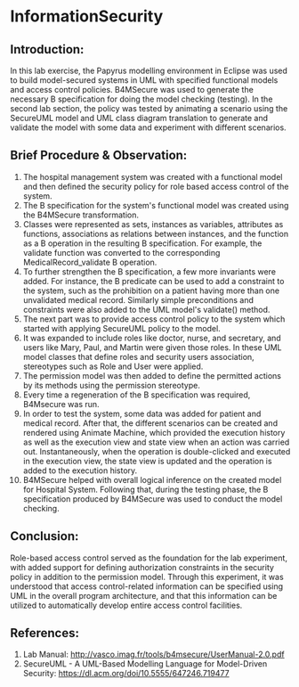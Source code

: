 # InformationSecurity
## Introduction:
In this lab exercise, the Papyrus modelling environment in Eclipse was used to build model-secured systems in UML with specified functional models and access control policies. B4MSecure was used to generate the necessary B specification for doing the model checking (testing).
In the second lab section, the policy was tested by animating a scenario using the SecureUML model and UML class diagram translation to generate and validate the model with some data and experiment with different scenarios.

## Brief Procedure & Observation:
1. The hospital management system was created with a functional model and then defined the security policy for role based access control of the system. 
2. The B specification for the system's functional model was created using the B4MSecure transformation. 
3. Classes were represented as sets, instances as variables, attributes as functions, associations as relations between instances, and the function as a B operation in the resulting B specification. For example, the validate function was converted to the corresponding MedicalRecord_validate B operation.
4. To further strengthen the B specification, a few more invariants were added. For instance, the B predicate can be used to add a constraint to the system, such as the prohibition on a patient having more than one unvalidated medical record. Similarly simple preconditions and constraints were also added to the UML model's validate() method.
5. The next part was to provide access control policy to the system which started with applying SecureUML policy to the model.
6. It was expanded to include roles like doctor, nurse, and secretary, and users like Mary, Paul, and Martin were given those roles. In these UML model classes that define roles and security users association, stereotypes such as Role and User were applied.
6. The permission model was then added to define the permitted actions by its methods using the permission stereotype.
7. Every time a regeneration of the B specification was required, B4Msecure was run.
8. In order to test the system, some data was added for patient and medical record. After that, the different scenarios can be created and rendered using Animate Machine, which provided the execution history as well as the execution view and state view when an action was carried out. Instantaneously, when the operation is double-clicked and executed in the execution view, the state view is updated and the operation is added to the execution history.
9. B4MSecure helped with overall logical inference on the created model for Hospital System. Following that, during the testing phase, the B specification produced by B4MSecure was used to conduct the model checking.

## Conclusion:
Role-based access control served as the foundation for the lab experiment, with added support for defining authorization constraints in the security policy in addition to the permission model. Through this experiment, it was understood that access control-related information can be specified using UML in the overall program architecture, and that this information can be utilized to automatically develop entire access control facilities.

## References:
1)	Lab Manual: http://vasco.imag.fr/tools/b4msecure/UserManual-2.0.pdf 
2)	SecureUML - A UML-Based Modelling Language for Model-Driven Security: https://dl.acm.org/doi/10.5555/647246.719477 
